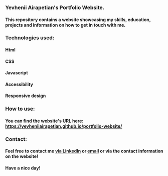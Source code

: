 ### Yevhenii Airapetian's Portfolio Website.
#### This repository contains a website showcasing my skills, education, projects and information on how to get in touch with me.

### Technologies used:
#### Html
#### CSS
#### Javascript
#### Accessibility
#### Responsive design
### How to use:
#### You can find the website's URL here: https://yevheniiairapetian.github.io/portfolio-website/
### Contact:
#### Feel free to contact me [via LinkedIn](https://www.linkedin.com/in/yevhenii-airapetian/) or  [email](mailto:sonkozhenia11@gmail.com) or via the contact information on the website! 
#### Have a nice day!

